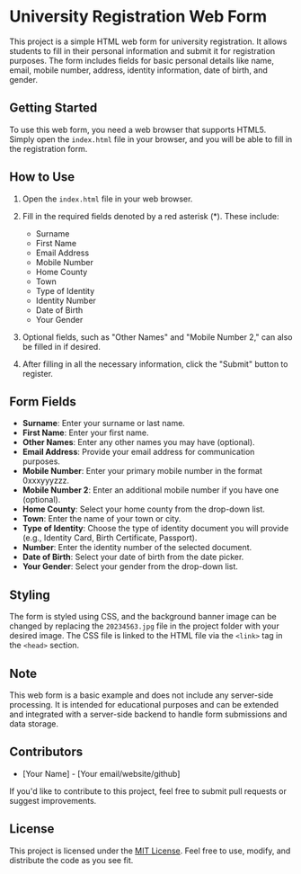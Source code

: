 # University Registration Web Form

This project is a simple HTML web form for university registration. It allows students to fill in their personal information and submit it for registration purposes. The form includes fields for basic personal details like name, email, mobile number, address, identity information, date of birth, and gender.

## Getting Started

To use this web form, you need a web browser that supports HTML5. Simply open the `index.html` file in your browser, and you will be able to fill in the registration form.

## How to Use

1. Open the `index.html` file in your web browser.
2. Fill in the required fields denoted by a red asterisk (*). These include:

   - Surname
   - First Name
   - Email Address
   - Mobile Number
   - Home County
   - Town
   - Type of Identity
   - Identity Number
   - Date of Birth
   - Your Gender

3. Optional fields, such as "Other Names" and "Mobile Number 2," can also be filled in if desired.
4. After filling in all the necessary information, click the "Submit" button to register.

## Form Fields

- **Surname**: Enter your surname or last name.
- **First Name**: Enter your first name.
- **Other Names**: Enter any other names you may have (optional).
- **Email Address**: Provide your email address for communication purposes.
- **Mobile Number**: Enter your primary mobile number in the format 0xxxyyyzzz.
- **Mobile Number 2**: Enter an additional mobile number if you have one (optional).
- **Home County**: Select your home county from the drop-down list.
- **Town**: Enter the name of your town or city.
- **Type of Identity**: Choose the type of identity document you will provide (e.g., Identity Card, Birth Certificate, Passport).
- **Number**: Enter the identity number of the selected document.
- **Date of Birth**: Select your date of birth from the date picker.
- **Your Gender**: Select your gender from the drop-down list.

## Styling

The form is styled using CSS, and the background banner image can be changed by replacing the `20234563.jpg` file in the project folder with your desired image. The CSS file is linked to the HTML file via the `<link>` tag in the `<head>` section.

## Note

This web form is a basic example and does not include any server-side processing. It is intended for educational purposes and can be extended and integrated with a server-side backend to handle form submissions and data storage.

## Contributors

- [Your Name] - [Your email/website/github]

If you'd like to contribute to this project, feel free to submit pull requests or suggest improvements.

## License

This project is licensed under the [MIT License](LICENSE). Feel free to use, modify, and distribute the code as you see fit.